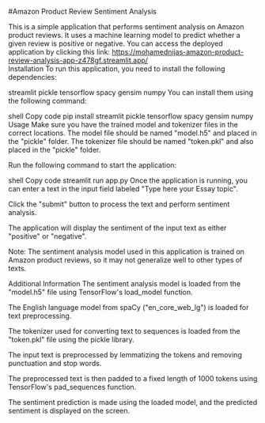 #Amazon Product Review Sentiment Analysis                                                                                            

This is a simple application that performs sentiment analysis on Amazon product reviews. It uses a machine learning model to predict whether a given review is positive or negative.
You can access the deployed application by clicking this link: https://mohamednijas-amazon-product-review-analysis-app-z478gf.streamlit.app/                                                                                                                 
Installation
To run this application, you need to install the following dependencies:

streamlit
pickle
tensorflow
spacy
gensim
numpy
You can install them using the following command:

shell
Copy code
pip install streamlit pickle tensorflow spacy gensim numpy
Usage
Make sure you have the trained model and tokenizer files in the correct locations. The model file should be named "model.h5" and placed in the "pickle" folder. The tokenizer file should be named "token.pkl" and also placed in the "pickle" folder.

Run the following command to start the application:

shell
Copy code
streamlit run app.py
Once the application is running, you can enter a text in the input field labeled "Type here your Essay topic".

Click the "submit" button to process the text and perform sentiment analysis.

The application will display the sentiment of the input text as either "positive" or "negative".

Note: The sentiment analysis model used in this application is trained on Amazon product reviews, so it may not generalize well to other types of texts.

Additional Information
The sentiment analysis model is loaded from the "model.h5" file using TensorFlow's load_model function.

The English language model from spaCy ("en_core_web_lg") is loaded for text preprocessing.

The tokenizer used for converting text to sequences is loaded from the "token.pkl" file using the pickle library.

The input text is preprocessed by lemmatizing the tokens and removing punctuation and stop words.

The preprocessed text is then padded to a fixed length of 1000 tokens using TensorFlow's pad_sequences function.

The sentiment prediction is made using the loaded model, and the predicted sentiment is displayed on the screen.
